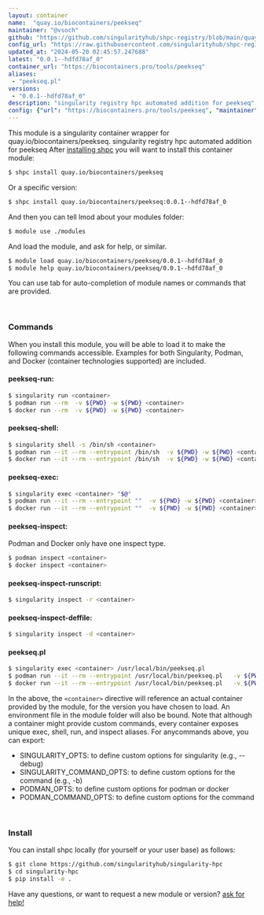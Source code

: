 ```yaml
---
layout: container
name:  "quay.io/biocontainers/peekseq"
maintainer: "@vsoch"
github: "https://github.com/singularityhub/shpc-registry/blob/main/quay.io/biocontainers/peekseq/container.yaml"
config_url: "https://raw.githubusercontent.com/singularityhub/shpc-registry/main/quay.io/biocontainers/peekseq/container.yaml"
updated_at: "2024-05-20 02:45:57.247688"
latest: "0.0.1--hdfd78af_0"
container_url: "https://biocontainers.pro/tools/peekseq"
aliases:
 - "peekseq.pl"
versions:
 - "0.0.1--hdfd78af_0"
description: "singularity registry hpc automated addition for peekseq"
config: {"url": "https://biocontainers.pro/tools/peekseq", "maintainer": "@vsoch", "description": "singularity registry hpc automated addition for peekseq", "latest": {"0.0.1--hdfd78af_0": "sha256:029fc652a4ac31451b44a51f06ab55866a80ef009cfcb83cbfeed526a0e02ab5"}, "tags": {"0.0.1--hdfd78af_0": "sha256:029fc652a4ac31451b44a51f06ab55866a80ef009cfcb83cbfeed526a0e02ab5"}, "docker": "quay.io/biocontainers/peekseq", "aliases": {"peekseq.pl": "/usr/local/bin/peekseq.pl"}}
---
```


This module is a singularity container wrapper for quay.io/biocontainers/peekseq.
singularity registry hpc automated addition for peekseq
After [installing shpc](#install) you will want to install this container module:


```bash
$ shpc install quay.io/biocontainers/peekseq
```

Or a specific version:

```bash
$ shpc install quay.io/biocontainers/peekseq:0.0.1--hdfd78af_0
```

And then you can tell lmod about your modules folder:

```bash
$ module use ./modules
```

And load the module, and ask for help, or similar.

```bash
$ module load quay.io/biocontainers/peekseq/0.0.1--hdfd78af_0
$ module help quay.io/biocontainers/peekseq/0.0.1--hdfd78af_0
```

You can use tab for auto-completion of module names or commands that are provided.

<br>

### Commands

When you install this module, you will be able to load it to make the following commands accessible.
Examples for both Singularity, Podman, and Docker (container technologies supported) are included.

#### peekseq-run:

```bash
$ singularity run <container>
$ podman run --rm  -v ${PWD} -w ${PWD} <container>
$ docker run --rm  -v ${PWD} -w ${PWD} <container>
```

#### peekseq-shell:

```bash
$ singularity shell -s /bin/sh <container>
$ podman run --it --rm --entrypoint /bin/sh  -v ${PWD} -w ${PWD} <container>
$ docker run --it --rm --entrypoint /bin/sh  -v ${PWD} -w ${PWD} <container>
```

#### peekseq-exec:

```bash
$ singularity exec <container> "$@"
$ podman run --it --rm --entrypoint ""  -v ${PWD} -w ${PWD} <container> "$@"
$ docker run --it --rm --entrypoint ""  -v ${PWD} -w ${PWD} <container> "$@"
```

#### peekseq-inspect:

Podman and Docker only have one inspect type.

```bash
$ podman inspect <container>
$ docker inspect <container>
```

#### peekseq-inspect-runscript:

```bash
$ singularity inspect -r <container>
```

#### peekseq-inspect-deffile:

```bash
$ singularity inspect -d <container>
```


#### peekseq.pl

```bash
$ singularity exec <container> /usr/local/bin/peekseq.pl
$ podman run --it --rm --entrypoint /usr/local/bin/peekseq.pl   -v ${PWD} -w ${PWD} <container> -c " $@"
$ docker run --it --rm --entrypoint /usr/local/bin/peekseq.pl   -v ${PWD} -w ${PWD} <container> -c " $@"
```



In the above, the `<container>` directive will reference an actual container provided
by the module, for the version you have chosen to load. An environment file in the
module folder will also be bound. Note that although a container
might provide custom commands, every container exposes unique exec, shell, run, and
inspect aliases. For anycommands above, you can export:

 - SINGULARITY_OPTS: to define custom options for singularity (e.g., --debug)
 - SINGULARITY_COMMAND_OPTS: to define custom options for the command (e.g., -b)
 - PODMAN_OPTS: to define custom options for podman or docker
 - PODMAN_COMMAND_OPTS: to define custom options for the command

<br>

### Install

You can install shpc locally (for yourself or your user base) as follows:

```bash
$ git clone https://github.com/singularityhub/singularity-hpc
$ cd singularity-hpc
$ pip install -e .
```

Have any questions, or want to request a new module or version? [ask for help!](https://github.com/singularityhub/singularity-hpc/issues)